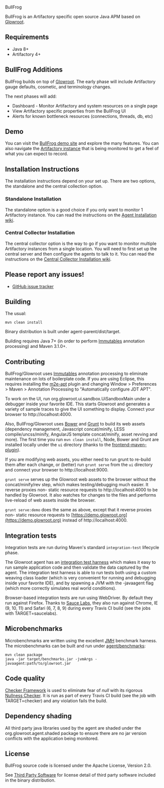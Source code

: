 BullFrog

BullFrog is an Artifactory specific open source Java APM based on [Glowroot](https://github.com/glowroot/glowroot).

## Requirements

* Java 8+
* Artifactory 4+

## BullFrog Additions

BullFrog builds on top of [Glowroot](https://github.com/glowroot/glowroot). The early phase will include Artifactory gauge defaults, cosmetic, and terminology changes. 

The next phases will add:

* Dashboard - Monitor Artifactory and system resources on a single page
* View Artifactory specific properties from the BullFrog UI
* Alerts for known bottleneck resources (connections, threads, db, etc)

## Demo

You can visit the [BullFrog demo site](http://demo.bullfrog.live) and explore the many features. You can also navigate the [Artifactory instance](http://artifactory.bullfrog.live) that is being monitored to get a feel of what you can expect to record.

## Installation Instructions 

The installation instructions depend on your set up. There are two options, the standalone and the central collection option. 

### Standalone Installation
The standalone option is a good choice if you only want to monitor 1 Artifactory instance. You can read the instructions on the [Agent Installation wiki](https://github.com/thefreebit/bullfrog/wiki/Agent-Installation).

### Central Collector Installation
The central collector option is the way to go if you want to monitor multiple Artifactory instances from a single location. You will need to first set up the central server and then configure the agents to talk to it.
You can read the instructions on the [Central Collector Installation wiki](https://github.com/thefreebit/bullfrog/wiki/Central-Collector-Installation).

## Please report any issues!

 * [GitHub issue tracker](https://github.com/thefreebit/bullfrog/issues)


## Building

The usual:

    mvn clean install

Binary distribution is built under agent-parent/dist/target.

Building requires Java 7+ (in order to perform [Immutables](https://immutables.github.io) annotation processing) and Maven 3.1.0+.

## Contributing

BullFrog/Glowroot uses [Immutables](https://immutables.github.io) annotation processing to eliminate maintenance on lots of boilerplate code. If you are using Eclipse, this requires installing the [m2e-apt](https://github.com/jbosstools/m2e-apt) plugin and changing Window > Preferences > Maven > Annotation Processing to "Automatically configure JDT APT".

To work on the UI, run org.glowroot.ui.sandbox.UiSandboxMain under a debugger inside your favorite IDE. This starts Glowroot and generates a variety of sample traces to give the UI something to display. Connect your browser to http://localhost:4000.

Also, BullFrog/Glowroot uses [Bower](http://bower.io) and [Grunt](http://gruntjs.com) to build its web assets (dependency management, Javascript concat/minify, LESS compile/uncss/minify, AngularJS template concat/minify, asset revving and more). The first time you run `mvn clean install`, Node, Bower and Grunt are installed locally under the `ui` directory (thanks to the [frontend-maven-plugin](https://github.com/eirslett/frontend-maven-plugin)).

If you are modifying web assets, you either need to run grunt to re-build them after each change, or (better) run `grunt serve` from the `ui` directory and connect your browser to http://localhost:9000.

`grunt serve` serves up the Glowroot web assets to the browser without the concat/minify/rev step, which makes testing/debugging much easier. It reverse proxies non- static resource requests to http://localhost:4000 to be handled by Glowroot. It also watches for changes to the files and performs live-reload of web assets inside the browser.

`grunt serve:demo` does the same as above, except that it reverse proxies non- static resource requests to [https://demo.glowroot.org](https://demo.glowroot.org) instead of http://localhost:4000.

## Integration tests

Integration tests are run during Maven's standard `integration-test` lifecycle phase.

The Glowroot agent has an [integration test harness](agent/it-harness) which makes it easy to run sample application code and then validate the data captured by the agent.  The integration test harness is able to run tests both using a custom weaving class loader (which is very convenient for running and debugging inside your favorite IDE), and by spawning a JVM with the -javaagent flag (which more correctly simulates real world conditions).

Browser-based integration tests are run using WebDriver.  By default they run against Firefox.  Thanks to [Sauce Labs](https://saucelabs.com), they also run against Chrome, IE (9, 10, 11) and Safari (6, 7, 8, 9) during every Travis CI build (see the jobs with TARGET=saucelabs).

## Microbenchmarks

Microbenchmarks are written using the excellent [JMH](http://openjdk.java.net/projects/code-tools/jmh/) benchmark harness. The microbenchmarks can be built and run under [agent/benchmarks](agent/benchmarks):

    mvn clean package
    java -jar target/benchmarks.jar -jvmArgs -javaagent:path/to/glowroot.jar

## Code quality

[Checker Framework](http://types.cs.washington.edu/checker-framework/) is used to eliminate fear of *null* with its rigorous [Nullness Checker](http://types.cs.washington.edu/checker-framework/current/checker-framework-manual.html#nullness-checker). It is run as part of every Travis CI build (see the job with TARGET=checker) and any violation fails the build.

## Dependency shading

All third party java libraries used by the agent are shaded under the org.glowroot.agent.shaded package to ensure there are no jar version conflicts with the application being monitored.

## License

BullFrog source code is licensed under the Apache License, Version 2.0.

See [Third Party Software](https://github.com/thefreebit/bullfrog/wiki/Third-Party-Software) for license detail of third party software included in the binary distribution.
